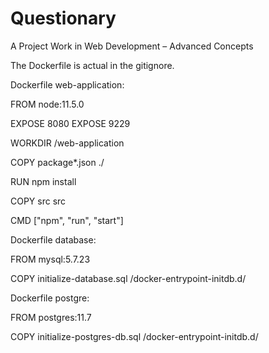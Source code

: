 # Questionary
A Project Work in Web Development – Advanced Concepts








The Dockerfile is actual in the gitignore.


Dockerfile web-application:

FROM node:11.5.0

EXPOSE 8080
EXPOSE 9229

WORKDIR /web-application

COPY package*.json ./

RUN npm install

COPY src src

CMD ["npm", "run", "start"]


Dockerfile database:

FROM mysql:5.7.23

COPY initialize-database.sql /docker-entrypoint-initdb.d/


Dockerfile postgre:

FROM postgres:11.7

COPY initialize-postgres-db.sql /docker-entrypoint-initdb.d/
